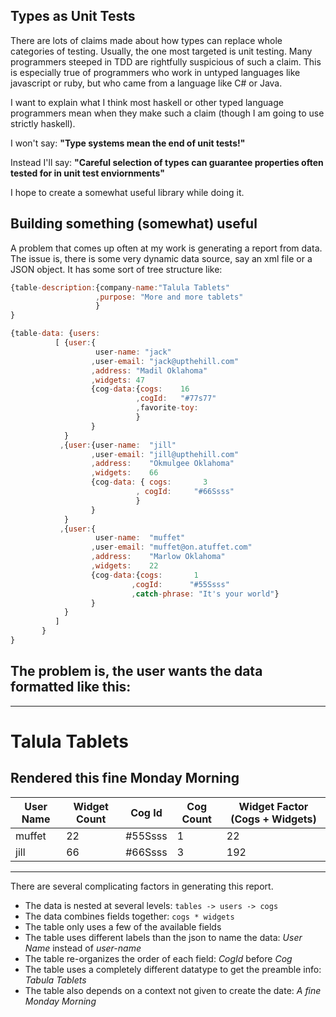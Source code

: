 Types as Unit Tests
-------------------

There are lots of claims made about how types can replace whole categories of testing.  Usually,
the one most targeted is unit testing.  Many programmers steeped in TDD are rightfully suspicious
of such a claim. This is especially true of programmers who work in untyped languages like javascript or ruby, but who came from a language like C# or Java.  

I want to explain what I think most haskell or other typed language programmers mean when they make such a claim (though I am going to use strictly haskell).  

I won't say:
**"Type systems mean the end of unit tests!"**

Instead I'll say:
**"Careful selection of types can guarantee properties often tested for in unit test enviornments"**

I hope to create a somewhat useful library while doing it.

## Building something (somewhat) useful

A problem that comes up often at my work is generating a report from data.  The issue is, there is some very dynamic data source, say an xml file or a JSON object.  It has some sort of tree structure like:

``` javascript
{table-description:{company-name:"Talula Tablets"
                   ,purpose: "More and more tablets"
                   }
}

{table-data: {users:
          [ {user:{
                   user-name: "jack"
                  ,user-email: "jack@upthehill.com"
                  ,address: "Madil Oklahoma"
                  ,widgets: 47
                  {cog-data:{cogs:    16
                            ,cogId:   "#77s77"
                            ,favorite-toy: 
                            }
                  }
            }
           ,{user:{user-name:  "jill"
                  ,user-email: "jill@upthehill.com"
                  ,address:    "Okmulgee Oklahoma"
                  ,widgets:    66
                  {cog-data: { cogs:       3
                            , cogId:     "#66Ssss"
                            }
                  }
            }
           ,{user:{
                   user-name:  "muffet"
                  ,user-email: "muffet@on.atuffet.com"
                  ,address:    "Marlow Oklahoma"
                  ,widgets:    22
                  {cog-data:{cogs:       1
                           ,cogId:      "#55Ssss"
                           ,catch-phrase: "It's your world"}
                  }
            }
          ]
       }
}

```

## The problem is, the user wants the data formatted like this:

<hr>
<h1> Talula Tablets </h1>
<h2> Rendered this fine Monday Morning </h2>
<table class="pure-table">
 <thead>
 <tr>
  <th> User Name </th><th>Widget Count </th><th> Cog Id </th><th> Cog Count </th> <th> Widget Factor (Cogs + Widgets) </th>
 </tr>
 </thead>
 <tbody>
         <tr>
           <td>muffet</td><td>22</td><td>#55Ssss</td><td>1</td> <td>22</td>
         </tr>
         <tr>
           <td>jill</td><td>66</td><td>#66Ssss</td><td>3</td> <td>192</td>
         </tr>

 </tbody>
</table>

<hr>

There are several complicating factors in generating this report.

* The data is nested at several levels: ``` tables -> users -> cogs ```
* The data combines fields together: ``` cogs * widgets ```
* The table only uses a few of the available fields
* The table uses different labels than the json to name the data: *User Name* instead of *user-name*
* The table re-organizes the order of each field: *CogId* before *Cog*
* The table uses a completely different datatype to get the preamble info: *Tabula Tablets*
* The table also depends on a context not given to create the date: *A fine Monday Morning*
